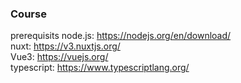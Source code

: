 ### Course

prerequisits
node.js: https://nodejs.org/en/download/  
nuxt: https://v3.nuxtjs.org/  
Vue3: https://vuejs.org/  
typescript: https://www.typescriptlang.org/  
